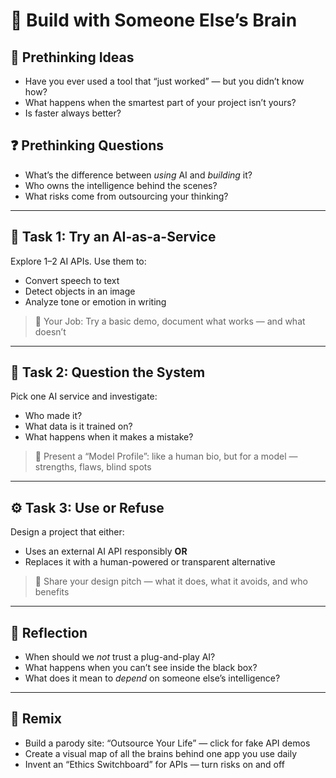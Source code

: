 # 🧠 Build with Someone Else’s Brain

## 💭 Prethinking Ideas
- Have you ever used a tool that “just worked” — but you didn’t know how?
- What happens when the smartest part of your project isn’t yours?
- Is faster always better?

## ❓ Prethinking Questions
- What’s the difference between *using* AI and *building* it?
- Who owns the intelligence behind the scenes?
- What risks come from outsourcing your thinking?

---

## 🔧 Task 1: Try an AI-as-a-Service

Explore 1–2 AI APIs. Use them to:
- Convert speech to text
- Detect objects in an image
- Analyze tone or emotion in writing

> 🎯 Your Job: Try a basic demo, document what works — and what doesn’t

---

## 🧠 Task 2: Question the System

Pick one AI service and investigate:
- Who made it?
- What data is it trained on?
- What happens when it makes a mistake?

> 🎯 Present a “Model Profile”: like a human bio, but for a model — strengths, flaws, blind spots

---

## ⚙️ Task 3: Use or Refuse

Design a project that either:
- Uses an external AI API responsibly
**OR**
- Replaces it with a human-powered or transparent alternative

> 🎯 Share your design pitch — what it does, what it avoids, and who benefits

---

## 💬 Reflection

- When should we *not* trust a plug-and-play AI?
- What happens when you can’t see inside the black box?
- What does it mean to *depend* on someone else’s intelligence?

---

## 🎨 Remix

- Build a parody site: “Outsource Your Life” — click for fake API demos
- Create a visual map of all the brains behind one app you use daily
- Invent an “Ethics Switchboard” for APIs — turn risks on and off
